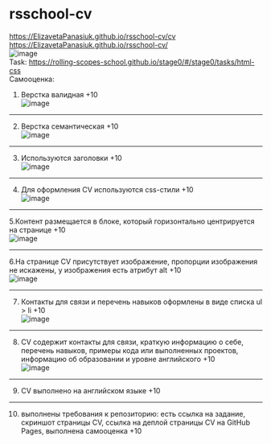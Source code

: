 # rsschool-cv
https://ElizavetaPanasiuk.github.io/rsschool-cv/cv    
https://ElizavetaPanasiuk.github.io/rsschool-cv/  
![image](https://user-images.githubusercontent.com/65709545/110000384-47b0dd00-7d24-11eb-9301-7460842c5ef5.png)  
Task: https://rolling-scopes-school.github.io/stage0/#/stage0/tasks/html-css  
Самооценка:  
1. Верстка валидная +10  
![image](https://user-images.githubusercontent.com/65709545/109999357-31565180-7d23-11eb-8a68-b90a8add4d07.png)  
____  
2. Верстка семантическая +10  
![image](https://user-images.githubusercontent.com/65709545/109999500-58ad1e80-7d23-11eb-81b3-b9bc5ef46771.png)  
____  
3. Используются заголовки +10  
![image](https://user-images.githubusercontent.com/65709545/109999607-72e6fc80-7d23-11eb-982a-471cf57b7c29.png)  
____  
4. Для оформления СV используются css-стили +10  
![image](https://user-images.githubusercontent.com/65709545/109999758-9b6ef680-7d23-11eb-86c4-ff0aff86d664.png)  
____  
5.Контент размещается в блоке, который горизонтально центрируется на странице +10  
![image](https://user-images.githubusercontent.com/65709545/109999864-bd687900-7d23-11eb-8730-1ae421261612.png)  
____  
6.На странице СV присутствует изображение, пропорции изображения не искажены, у изображения есть атрибут alt +10  
![image](https://user-images.githubusercontent.com/65709545/110000009-e0932880-7d23-11eb-8668-c3637fdeec47.png)  
____  
7. Контакты для связи и перечень навыков оформлены в виде списка ul > li +10  
![image](https://user-images.githubusercontent.com/65709545/110000118-01f41480-7d24-11eb-948e-8836f9876e14.png)  
____  
8. CV содержит контакты для связи, краткую информацию о себе, перечень навыков, примеры кода или выполненных проектов, информацию об образовании и уровне английского +10  
![image](https://user-images.githubusercontent.com/65709545/110000212-1b955c00-7d24-11eb-8285-c17030f9cb0c.png)  
____  
9. CV выполнено на английском языке +10  
____  
10. выполнены требования к репозиторию: есть ссылка на задание, скриншот страницы СV, ссылка на деплой страницы CV на GitHub Pages, выполнена самооценка +10  
